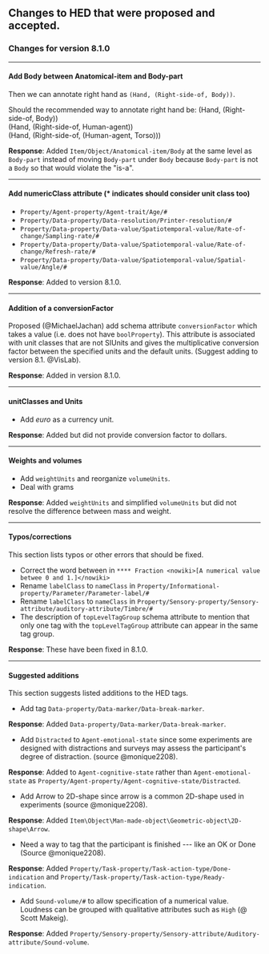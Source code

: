 ## Changes to HED that were proposed and accepted.


### Changes for version 8.1.0

<hr/>

#### Add Body between Anatomical-item and Body-part
Then we can annotate right hand as `(Hand, (Right-side-of, Body))`.  

Should the recommended way to annotate right hand be:
(Hand, (Right-side-of, Body))  
(Hand, (Right-side-of, Human-agent))  
(Hand, (Right-side-of, (Human-agent, Torso)))  

**Response**:  Added `Item/Object/Anatomical-item/Body` at the same level as `Body-part` instead of moving `Body-part` under `Body` because `Body-part` is not a `Body` so that would violate the "is-a".

<hr/>


#### Add numericClass attribute (* indicates should consider unit class too)  
- `Property/Agent-property/Agent-trait/Age/#`  
- `Property/Data-property/Data-resolution/Printer-resolution/#`  
- `Property/Data-property/Data-value/Spatiotemporal-value/Rate-of-change/Sampling-rate/#`  
- `Property/Data-property/Data-value/Spatiotemporal-value/Rate-of-change/Refresh-rate/#`  
- `Property/Data-property/Data-value/Spatiotemporal-value/Spatial-value/Angle/#`  

**Response**: Added to version 8.1.0.


<hr/>

#### Addition of a conversionFactor

Proposed (@MichaelJachan) add schema attribute `conversionFactor` which takes a value
(i.e. does not have `boolProperty`). This attribute is associated with unit classes 
that are not SIUnits and gives the multiplicative conversion factor between the
specified units and the default units.  (Suggest adding to version 8.1. @VisLab).

**Response**: Added in version 8.1.0.

<hr/>

#### unitClasses and Units
- Add *euro* as a currency unit.

**Response**: Added but did not provide conversion factor to dollars.

<hr/>

#### Weights and volumes

- Add `weightUnits` and reorganize `volumeUnits`.  
- Deal with grams  

**Response**: Added `weightUnits` and simplified `volumeUnits` but did not resolve the difference between mass and weight.

<hr/>

#### Typos/corrections
This section lists typos or other errors that should be fixed.  

- Correct the word between in `**** Fraction <nowiki>[A numerical value betwee 0 and 1.]</nowiki>`  
- Rename `labelClass` to `nameClass` in `Property/Informational-property/Parameter/Parameter-label/#`  
- Rename `labelClass` to `nameClass` in `Property/Sensory-property/Sensory-attribute/auditory-attribute/Timbre/#`  
- The description of `topLevelTagGroup` schema attribute to mention that only one tag with the `topLevelTagGroup` attribute can appear in the same tag group.

**Response**: These have been fixed in 8.1.0.

<hr/>

#### Suggested additions
This section suggests listed additions to the HED tags.

- Add tag `Data-property/Data-marker/Data-break-marker`.

**Response**:  Added `Data-property/Data-marker/Data-break-marker`.

- Add `Distracted` to `Agent-emotional-state` since some experiments are designed with
distractions and surveys may assess the participant's degree of distraction.
(source @monique2208).
 
**Response**: Added to `Agent-cognitive-state` rather than `Agent-emotional-state` as
`Property/Agent-property/Agent-cognitive-state/Distracted`.

- Add Arrow to 2D-shape since arrow is a common 2D-shape used in experiments
(source @monique2208).
 
**Response**: Added `Item\Object\Man-made-object\Geometric-object\2D-shape\Arrow`.

- Need a way to tag that the participant is finished --- like an OK or Done
(Source @monique2208).

**Response**:  Added `Property/Task-property/Task-action-type/Done-indication` and `Property/Task-property/Task-action-type/Ready-indication`.

- Add `Sound-volume/#` to allow specification of a numerical value. Loudness can be
grouped with qualitative attributes such as `High` (@ Scott Makeig).

**Response**: Added `Property/Sensory-property/Sensory-attribute/Auditory-attribute/Sound-volume`. 

